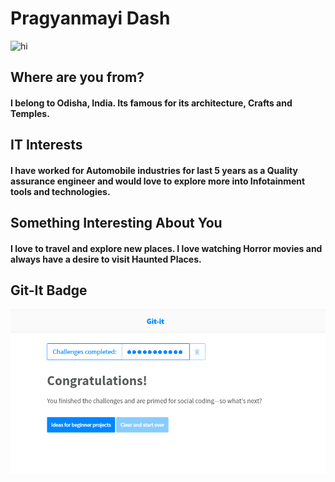 # Pragyanmayi Dash



![hi](https://github.com/Pragyanmayi/Client-Server/blob/ITMD521/image/me.jpg"hi")

## Where are you from?

#### I belong to Odisha, India. Its famous for its architecture, Crafts and Temples.

## IT Interests

#### I have worked for Automobile industries for last 5 years as a Quality assurance engineer and would love to explore more into Infotainment tools and technologies.

## Something Interesting About You

#### I love to travel and explore new places. I love watching Horror movies and always have a desire to visit Haunted Places.

## Git-It Badge
 
![me](https://github.com/Pragyanmayi/Client-Server/blob/ITMD521/image/image.png "me")
